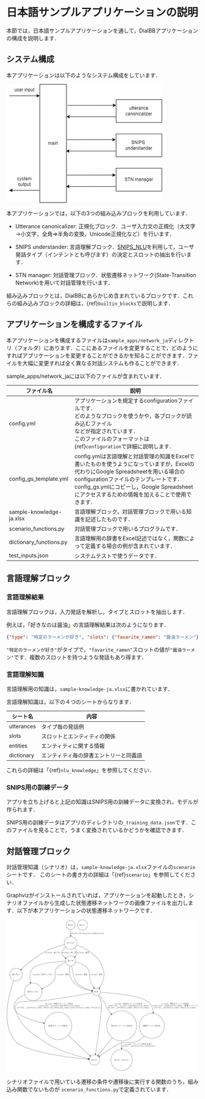 # 日本語サンプルアプリケーションの説明

本節では，日本語サンプルアプリケーションを通して，DialBBアプリケーションの構成を説明します．

## システム構成

本アプリケーションは以下のようなシステム構成をしています．

![sample-arch](../../images/sample-arch.jpg)

本アプリケーションでは，以下の3つの組み込みブロックを利用しています．

- Utterance canonicalizer: 正規化ブロック．ユーザ入力文の正規化（大文字→小文字，全角⇒半角の変換，Unicode正規化など）を行います．

- SNIPS understander: 言語理解ブロック．[SNIPS_NLU](https://snips-nlu.readthedocs.io/en/latest/)を利用して，ユーザ発話タイプ（インテントとも呼びます）の決定とスロットの抽出を行います．
  
- STN manager: 対話管理ブロック．状態遷移ネットワーク(State-Transition Network)を用いて対話管理を行います．

組み込みブロックとは，DialBBにあらかじめ含まれているブロックです．これらの組み込みブロックの詳細は，{ref}`builtin_blocks`で説明します．

## アプリケーションを構成するファイル

本アプリケーションを構成するファイルは`sample_apps/network_ja`ディレクトリ（フォルダ）にあります．ここにあるファイルを変更することで，どのようにすればアプリケーションを変更することができるかを知ることができます．ファイルを大幅に変更すれば全く異なる対話システムも作ることができます．

sample_apps/network_jaには以下のファイルが含まれています．

| ファイル名               | 説明                                                         |
| ------------------------ | ------------------------------------------------------------ |
| config.yml               | アプリケーションを規定するconfigurationファイルです．<br />どのようなブロックを使うかや，各ブロックが読み込むファイル<br />などが指定されています．<br />このファイルのフォーマットは{ref}`configuration`で詳細に説明します． |
| config_gs_template.yml   | config.ymlは言語理解と対話管理の知識をExcelで書いたものを使うようになっていますが，Excelの代わりにGoogle Spreadsheetを用いる場合のconfigurationファイルのテンプレートです．config_gs.ymlにコピーし，Google Spreadsheetにアクセスするための情報を加えることで使用できます． |
| sample-knowledge-ja.xlsx | 言語理解ブロック，対話管理ブロックで用いる知識を記述したものです． |
| scenario_functions.py    | 対話管理ブロックで用いるプログラムです．                     |
| dictionary_functions.py  | 言語理解用の辞書をExcel記述ではなく，関数によって定義する場合の例が含まれています． |
| test_inputs.json         | システムテストで使うデータです．                             |

## 言語理解ブロック

### 言語理解結果

言語理解ブロックは，入力発話を解析し，タイプとスロットを抽出します．

例えば，「好きなのは醤油」の言語理解結果は次のようになります．

```json
{"type": "特定のラーメンが好き", "slots": {"favarite_ramen": "醤油ラーメン"}}
```

`"特定のラーメンが好き"`がタイプで，`"favarite_ramen"`スロットの値が`"醤油ラーメン"`です．複数のスロットを持つような発話もあり得ます．

### 言語理解知識

言語理解用の知識は，`sample-knowledge-ja.xlsx`に書かれています．

言語理解知識は，以下の４つのシートからなります．

| シート名   | 内容                                   |
| ---------- | -------------------------------------- |
| utterances | タイプ毎の発話例                       |
| slots      | スロットとエンティティの関係           |
| entities   | エンティティに関する情報               |
| dictionary | エンティティ毎の辞書エントリーと同義語 |

これらの詳細は「{ref}`nlu_knowledge`」を参照してください．

### SNIPS用の訓練データ

アプリを立ち上げると上記の知識はSNIPS用の訓練データに変換され，モデルが作られます．

SNIPS用の訓練データはアプリのディレクトリの`_training_data.json`です．このファイルを見ることで，うまく変換されているかどうかを確認できます．

## 対話管理ブロック

対話管理知識（シナリオ）は，`sample-knowledge-ja.xlsx`ファイルの`scenario`シートです．
このシートの書き方の詳細は「{ref}`scenario`」を参照してください．

Graphvizがインストールされていれば，アプリケーションを起動したとき，シナリオファイルから生成した状態遷移ネットワークの画像ファイルを出力します．以下が本アプリケーションの状態遷移ネットワークです．

![sample-ja-stn-graph](../../images/sample-ja-stn-graph.jpg)

シナリオファイルで用いている遷移の条件や遷移後に実行する関数のうち，組み込み関数でないものが
`scenario_functions.py`で定義されています．





